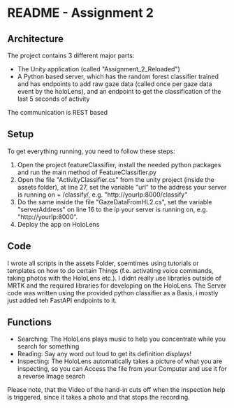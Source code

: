 # README - Assignment 2

## Architecture

The project contains 3 different major parts: 
- The Unity application (called "Assignment_2_Reloaded")
- A Python based server, which has the random forest classifier trained and has endpoints to add raw gaze data (called once per gaze data event by the holoLens), and an endpoint to get the classification of the last 5 seconds of activity

The communication is REST based

## Setup

To get everything running, you need to follow these steps:

1. Open the project featureClassifier, install the needed python packages and run the main method of FeatureClassifier.py
2. Open the file "ActivityClassifier.cs" from the unity project (inside the assets folder), at line 27, set the variable "url" to the address your server is running on + /classify/, e.g. "http://yourIp:8000/classify"
3. Do the same inside the file "GazeDataFromHL2.cs", set the variable "serverAddress" on line 16 to the ip your server is running on, e.g. "http://yourIp:8000".
4. Deploy the app on HoloLens

## Code

I wrote all scripts in the assets Folder, soemtimes using tutorials or templates on how to do certain Things (f.e. activating voice commands, taking photos with the HoloLens etc.). I didnt really use libraries outside of MRTK and the required libraries for developing on the HoloLens. The Server code was written using the provided python classifier as a Basis, i mostly just added teh FastAPI endpoints to it. 

## Functions

- Searching: The HoloLens plays music to help you concentrate while you search for something
- Reading: Say any word out loud to get its definition displays!
- Inspecting: The HoloLens automatically takes a picture of what you are inspecting, so you can Access the file from your Computer and use it for a reverse Image search

Please note, that the Video of the hand-in cuts off when the inspection help is triggered, since it takes a photo and that stops the recording. 
